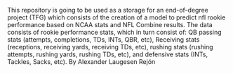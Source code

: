 This repository is going to be used as a storage for an end-of-degree project (TFG) which consists of the creation of a model to predict nfl rookie performance based on NCAA stats and NFL Combine results. The data consists of rookie performance stats, which in turn consist of: QB passing stats (attempts, completions, TDs, INTs, QBR, etc), Receiving stats (receptions, receiving yards, receiving TDs, etc), rushing stats (rushing attempts, rushing yards, rushing TDs, etc), and defensive stats (INTs, Tackles, Sacks, etc). 
By Alexander Laugesen Rejón
